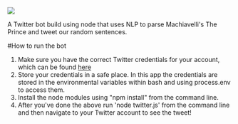 ![](https://upload.wikimedia.org/wikipedia/commons/e/e2/Portrait_of_Niccol%C3%B2_Machiavelli_by_Santi_di_Tito.jpg)

A Twitter bot build using node that uses NLP to parse Machiavelli's The Prince and tweet our random sentences.

#How to run the bot

1. Make sure you have the correct Twitter credentials for your account, which can be found [here](https://apps.twitter.com/)
2. Store your credentials in a safe place. In this app the credentials are stored in the environmental variables within bash and using process.env to access them.
3. Install the node modules using "npm install" from the command line.
4. After you've done the above run 'node twitter.js' from the command line and then navigate to your Twitter account to see the tweet!
